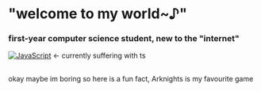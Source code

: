 # "welcome to my world~♪"

### first-year computer science student, new to the "internet"

[![JavaScript](https://img.shields.io/badge/JavaScript-F7DF1E?logo=javascript&logoColor=000)](#) <- currently suffering with ts

##

okay maybe im boring so here is a fun fact, Arknights is my favourite game
